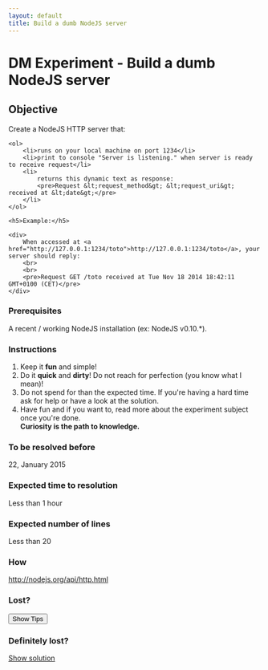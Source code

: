 ```yaml
---
layout: default
title: Build a dumb NodeJS server
---
```

<h1>DM Experiment - Build a dumb NodeJS server</h1>

<h2>Objective</h2>

<div>
    <p>Create a NodeJS HTTP server that:</p>

    <ol>
        <li>runs on your local machine on port 1234</li>
        <li>print to console "Server is listening." when server is ready to receive request</li>
        <li>
            returns this dynamic text as response:
            <pre>Request &lt;request_method&gt; &lt;request_uri&gt; received at &lt;date&gt;</pre>
        </li>
    </ol>

    <h5>Example:</h5>

    <div>
        When accessed at <a href="http://127.0.0.1:1234/toto">http://127.0.0.1:1234/toto</a>, your server should reply:
        <br>
        <br>
        <pre>Request GET /toto received at Tue Nov 18 2014 18:42:11 GMT+0100 (CET)</pre>
    </div>
</div>

<h3>Prerequisites</h3>

<div>
    A recent / working NodeJS installation (ex: NodeJS v0.10.*).
</div>

<h3>Instructions</h3>

<div>
    <ol>
        <li>Keep it <strong>fun</strong> and <bstrong>simple</strong>!</li>
        <li>Do it <strong>quick</strong> and <strong>dirty</strong>! Do not reach for perfection (you know what I mean)!</li>
        <li>Do not spend for than the expected time. If you're having a hard time ask for help or have a look at the solution.</li>
        <li>
            Have fun and if you want to, read more about the experiment subject once you're done.<br>
            <strong>Curiosity is the path to knowledge.</strong>
        </li>
    </ol>
</div>

<h3>To be resolved before</h3>
<div>
    22, January 2015
</div>

<h3>Expected time to resolution</h3>
<div>
    Less than 1 hour
</div>

<h3>Expected number of lines</h3>
<div>
    Less than 20
</div>

<h3>How</h3>
<div>
    <a target="_blank" href="http://nodejs.org/api/http.html">http://nodejs.org/api/http.html</a>
</div>

<h3>Lost?</h3>
<div>
    <button onclick="(function(){event.target.style.display='none'; document.querySelector('#tips').style.display = 'block';})()">Show Tips</button>
    <div id="tips" style="display:none;">
        In the documenation, look for:
            <ul>
                <li>http.createServer</li>
                <li>http.Server.listen</li>
            </ul>
    </div>
</div>

<h3>Definitely lost?</h3>
<div>
    <a target="_blank" href="https://github.com/dailymotion/puzzles/blob/francois/node-server/server.js">Show solution</a>
</div>
